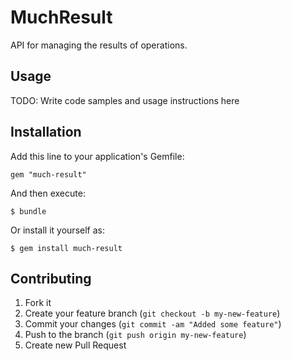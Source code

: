 # MuchResult

API for managing the results of operations.

## Usage

TODO: Write code samples and usage instructions here

## Installation

Add this line to your application's Gemfile:

    gem "much-result"

And then execute:

    $ bundle

Or install it yourself as:

    $ gem install much-result

## Contributing

1. Fork it
2. Create your feature branch (`git checkout -b my-new-feature`)
3. Commit your changes (`git commit -am "Added some feature"`)
4. Push to the branch (`git push origin my-new-feature`)
5. Create new Pull Request
